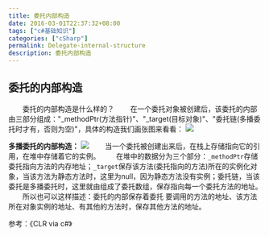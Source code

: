 ```yaml
---
title: 委托内部构造
date: 2016-03-01T22:37:32+08:00
tags: ["c#基础知识"]
categories: ["cSharp"]
permalink: Delegate-internal-structure
description: 委托内部构造
---
```

## 委托的内部构造
　　委托的内部构造是什么样的？
　　在一个委托对象被创建后，该委托的内部由三部分组成："_methodPtr(方法指针)"、"_target(目标对象)"、"委托链(多播委托时才有，否则为空)"，具体的构造我们画张图来看看：
![](http://ww3.sinaimg.cn/mw690/c55a7aeejw1f1hridcavej20is0d874l.jpg)
<!--more-->
**多播委托的内部构造：**
![](http://ww2.sinaimg.cn/mw690/c55a7aeejw1f1hrmfyi3ij20ql0fn3z1.jpg)
　　当一个委托被创建出来后，在栈上存储指向它的引用，在堆中存储着它的实例。
　　在堆中的数据分为三个部分：`_methodPtr`存储委托指向方法的内存地址；`_target`保存该方法(委托指向的方法)所在的实例化对象，当该方法为静态方法时，这里为null，因为静态方法没有实例；委托链，当该委托是多播委托时，这里就由组成了委托数组，保存指向每一个委托方法的地址。
　　所以也可以这样描述：委托的内部保存着委托 要调用的方法的地址、该方法所在对象实例的地址、有其他的方法时，保存其他方法的地址。

参考：《CLR via c#》
